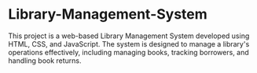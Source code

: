 # Library-Management-System
This project is a web-based Library Management System developed using HTML, CSS, and JavaScript. The system is designed to manage a library's operations effectively, including managing books, tracking borrowers, and handling book returns.

